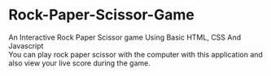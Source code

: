 # Rock-Paper-Scissor-Game
An Interactive Rock Paper Scissor game Using Basic HTML, CSS And Javascript
<br>
You can play rock paper scissor with the computer with this application and also view your live score during the game.

